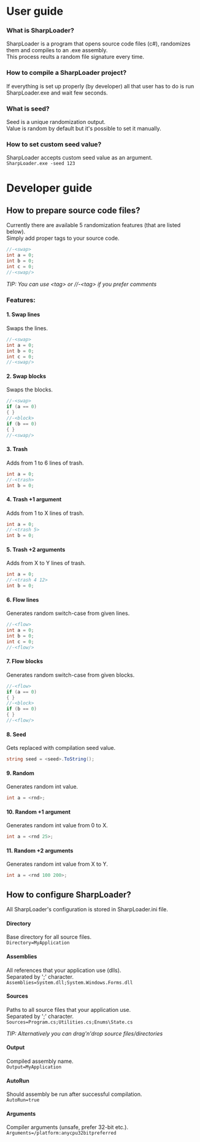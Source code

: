 # User guide

### What is SharpLoader?
SharpLoader is a program that opens source code files (c#), randomizes them and compiles to an .exe assembly.  
This process reults a random file signature every time.

### How to compile a SharpLoader project?
If everything is set up properly (by developer) all that user has to do is run SharpLoader.exe and wait few seconds.

### What is seed?
Seed is a unique randomization output.  
Value is random by default but it's possible to set it manually.

### How to set custom seed value?
SharpLoader accepts custom seed value as an argument.  
`SharpLoader.exe -seed 123`

# Developer guide

## How to prepare source code files?
Currently there are available 5 randomization features (that are listed below).  
Simply add proper tags to your source code.  
```c#
//-<swap>
int a = 0;
int b = 0;
int c = 0;
//-<swap/>
```

*TIP: You can use &lt;tag&gt; or //-&lt;tag&gt; if you prefer comments*

### Features:

#### 1. Swap lines
Swaps the lines.
```c#
//-<swap>
int a = 0;
int b = 0;
int c = 0;
//-<swap/>
```

#### 2. Swap blocks
Swaps the blocks.
```c#
//-<swap>
if (a == 0)
{ }
//-<block>
if (b == 0)
{ }
//-<swap/>
```

#### 3. Trash
Adds from 1 to 6 lines of trash.  
```c#
int a = 0;
//-<trash>
int b = 0;
```

#### 4. Trash +1 argument
Adds from 1 to X lines of trash.  
```c#
int a = 0;
//-<trash 5>
int b = 0;
```

#### 5. Trash +2 arguments
Adds from X to Y lines of trash.  
```c#
int a = 0;
//-<trash 4 12>
int b = 0;
```

#### 6. Flow lines
Generates random switch-case from given lines.
```c#
//-<flow>
int a = 0;
int b = 0;
int c = 0;
//-<flow/>
```

#### 7. Flow blocks
Generates random switch-case from given blocks.
```c#
//-<flow>
if (a == 0)
{ }
//-<block>
if (b == 0)
{ }
//-<flow/>
```

#### 8. Seed
Gets replaced with compilation seed value.
```c#
string seed = <seed>.ToString();
```

#### 9. Random
Generates random int value.  
```c#
int a = <rnd>;
```

#### 10. Random +1 argument
Generates random int value from 0 to X.  
```c#
int a = <rnd 25>;
```

#### 11. Random +2 arguments
Generates random int value from X to Y.  
```c#
int a = <rnd 100 200>;
```

## How to configure SharpLoader?
All SharpLoader's configuration is stored in SharpLoader.ini file.

#### Directory
Base directory for all source files.  
`Directory=MyApplication`

#### Assemblies
All references that your application use (dlls).  
Separated by ';' character.  
`Assemblies=System.dll;System.Windows.Forms.dll`

#### Sources
Paths to all source files that your application use.  
Separated by ';' character.  
`Sources=Program.cs;Utilities.cs;Enums\State.cs`

*TIP: Alternatively you can drag'n'drop source files/directories*

#### Output
Compiled assembly name.  
`Output=MyApplication`

#### AutoRun
Should assembly be run after successful compilation.  
`AutoRun=true`

#### Arguments
Compiler arguments (unsafe, prefer 32-bit etc.).  
`Arguments=/platform:anycpu32bitpreferred`
